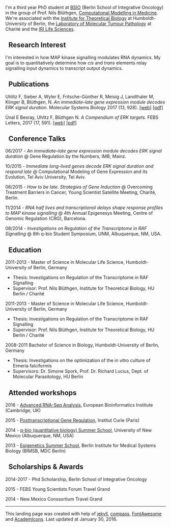 
  
I'm a	third year PhD student at [BSIO](http://bsio-cancerschool.de) (Berlin School of Integrative Oncology) in the group of Prof. Nils Blüthgen, [Computational Modelling in Medicine](http://sys-bio.net/). We're associated with the [Institute for Theoretical Biology](https://itb.biologie.hu-berlin.de/wiki/) at Humboldt-University of Berlin, the [Laboratory of Molecular Tumour Pathology](http://mtp.charite.de/) at Charité and the [IRI Life Sciences](http://www.iri-lifesciences.de/en/home.html).

## <i class="icon ion-erlenmeyer-flask" style="font-size: 20px;"></i>&nbsp; Research Interest

I'm interested in how MAP kinase signalling modulates RNA dynamics. My goal is to quantitatively determine how _cis_ and _trans_ elements relay signalling input dynamics to transcript output dynamics.

## <i class="icon ion-document-text" style="font-size: 20px;"></i>&nbsp; Publications

Uhlitz F, Sieber A, Wyler E, Fritsche-Günther R, Meisig J, Landthaler M, Klinger B, Blüthgen, N. 
_An immediate–late gene expression module decodes ERK signal duration._ Molecular Systems Biology 2017 (13, 928). [[web]](http://msb.embopress.org/content/13/5/928) [[pdf]](http://msb.embopress.org/content/13/5/928.full.pdf)

Ünal E Besray, Uhlitz F, Blüthgen N. 
_A Compendium of ERK targets._ FEBS Letters, 2017 (17, 591). [[web]](http://onlinelibrary.wiley.com/doi/10.1002/1873-3468.12740/full) [[pdf]](http://onlinelibrary.wiley.com/doi/10.1002/1873-3468.12740/epdf)

## <i class="icon ion-chatbubbles" style="font-size: 20px;"></i>&nbsp; Conference Talks

06/2017	- _An immediate–late gene expression module decodes ERK signal duration_ @ Gene Regulation by the Numbers, IMB, Mainz.

10/2015	- _Immediate long-lived genes decode ERK signal duration and respond late_ @ Computational Modeling of Gene Expression and its Evolution, Tel Aviv University, Tel Aviv.

06/2015	- _How to be late. Strategies of Gene Induction_ @ Overcoming Treatment Barriers in Cancer, Young Scientist Satellite Meeting, Charité, Berlin.

11/2014	- _RNA half lives and transcriptional delays shape response profiles to MAP kinase signalling_ @ 4th Annual Epigenesys Meeting, Centre of Genomic Regulation (CRG), Barcelona.

08/2014	- _Investigations on Regulation of the Transcriptome in RAF Signalling_ @ 8th q-bio Student Symposium, UNM, Albuquerque, NM, USA.

## <i class="icon ion-university" style="font-size: 20px;"></i>&nbsp; Education

2011-2013	- Master of Science in Molecular Life Science, Humboldt-University of Berlin, Germany

* Thesis:	Investigations on Regulation of the Transcriptome in RAF Signalling
* Supervisor: Prof. Nils Blüthgen, Institute for Theoretical Biology, HU Berlin / Charité

2011-2013	- Master of Science in Molecular Life Science, Humboldt-University of Berlin, Germany

* Thesis:	Investigations on Regulation of the Transcriptome in RAF Signalling
* Supervisor: Prof. Nils Blüthgen, Institute for Theoretical Biology, HU Berlin / Charité

2008-2011	Bachelor of Science in Biology, Humboldt-University of Berlin, Germany

* Thesis: Investigations on the optimization of the in vitro culture of Eimeria falciformis
* Supervisors: Dr. Simone Spork, Prof. Dr. Richard Lucius, Dept. of Molecular Parasitology, HU Berlin

## <i class="icon ion-settings" style="font-size: 20px;"></i>&nbsp; Attended workshops

2016 - [Advanced RNA-Seq Analysis](https://www.ebi.ac.uk/training/events/2016/advanced-rna-seq-analysis), European Bioinformatics Institute (Cambridge, UK)

2015 - [Posttranscriptional Gene Regulation](http://enseignement.curie.fr/en/content/1st-course-post-transcriptional-gene-regulation-mechanisms-heart-networks-2014), Institut Curie (Paris)

2014 - [q-bio (quantitative biology) Summer School](http://q-bio.org/wiki/The_Eighth_q-bio_Summer_School), University of New Mexico (Albuquerque, NM, USA)

2013 - [Epigenetics Summer School](), Berlin Institute for Medical Systems Biology (BIMSB, MDC Berlin)

## <i class="icon ion-ribbon-b" style="font-size: 20px;"></i>&nbsp; Scholarships & Awards

2014-2017	- Phd Scholarship, Berlin School of Integrative Oncology

2015 - FEBS Young Scientists Forum Travel Grand

2014 - New Mexico Conssortium Travel Grand

---

This landing page was created with help of [jekyll](http://jekyllrb.com/), [compass](https://github.com/excentris/compass), [FontAwesome](https://fortawesome.github.io/Font-Awesome/) and [AcademIcons](https://jpswalsh.github.io/academicons/). Last updated at January 30, 2016.


